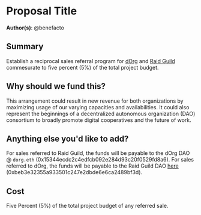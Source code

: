 # Proposal Title

**Author(s)**: @benefacto

## Summary

Establish a reciprocal sales referral program for [dOrg](https://dorg.tech/) and [Raid Guild](https://raidguild.org/) commesurate to five percent (5%) of the total project budget. 

## Why should we fund this?

This arrangement could result in new revenue for both organizations by maximizing usage of our varying capacities and availabilities.
It could also represent the beginnings of a decentralized autonomous organization (DAO) consortium to broadly promote digital cooperatives and the future of work.

## Anything else you'd like to add?

For sales referred to Raid Guild, the funds will be payable to the dOrg DAO @ `dorg.eth` (0x15344ecdc2c4edfcb092e284d93c20f0529fd8a6).
For sales referred to dOrg, the funds will be payable to the Raid Guild DAO [here](https://pokemol.com/dao/0xbeb3e32355a933501c247e2dbde6e6ca2489bf3d) (0xbeb3e32355a933501c247e2dbde6e6ca2489bf3d).

## Cost

Five Percent (5%) of the total project budget of any referred sale.